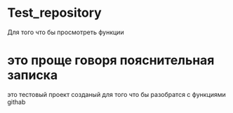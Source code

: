 # Test_repository
Для того что бы просмотреть функции

# это проще говоря пояснительная записка
это тестовый проект созданый для того что бы разобратся с функциями githab
